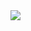 <picture>
<source 
  srcset="https://github-readme-stats.vercel.app/api?username=Crimson-Ice&show_icons=true&theme=shades-of-purple"
  media="(prefers-color-scheme: shades-of-purple)"
/>
<source
  srcset="https://github-readme-stats.vercel.app/api?username=Crimson-Ice&show_icons=true"
  media="(prefers-color-scheme: shades-of-purple), (prefers-color-scheme: shades-of-purple)"
/>
<img src="https://github-readme-stats.vercel.app/api?username=Crimson-Ice&show_icons=true" />
</picture>
